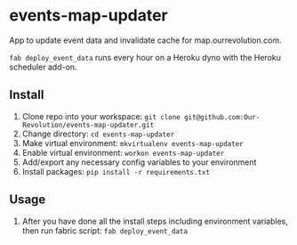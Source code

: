 # events-map-updater
App to update event data and invalidate cache for map.ourrevolution.com.

`fab deploy_event_data` runs every hour on a Heroku dyno with the Heroku scheduler add-on.


## Install
1. Clone repo into your workspace: `git clone git@github.com:Our-Revolution/events-map-updater.git`
1. Change directory: `cd events-map-updater`
1. Make virtual environment: `mkvirtualenv events-map-updater`
1. Enable virtual environment: `workon events-map-updater`
1. Add/export any necessary config variables to your environment
1. Install packages: `pip install -r requirements.txt`

## Usage
1. After you have done all the install steps including environment variables, then run fabric script: `fab deploy_event_data`
